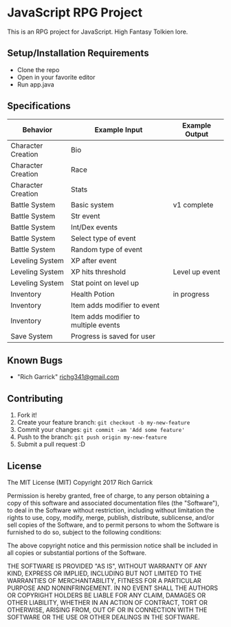 # JavaScript RPG Project

This is an RPG project for JavaScript.
High Fantasy Tolkien lore.

## Setup/Installation Requirements

* Clone the repo
* Open in your favorite editor
* Run app.java


## Specifications

| Behavior      | Example Input         | Example Output        |
| ------------- | ------------- | ------------- |
| Character Creation  | Bio |  |
| Character Creation  | Race |  |
| Character Creation  | Stats |  |
| Battle System  | Basic system | v1 complete |
| Battle System  | Str event |  |
| Battle System  | Int/Dex events |  |
| Battle System  | Select type of event |  |
| Battle System  | Random type of event |  |
| Leveling System  | XP after event |  |
| Leveling System  | XP hits threshold | Level up event |
| Leveling System  |Stat point on level up |  |
| Inventory  | Health Potion | in progress |
| Inventory  | Item adds modifier to event |  |
| Inventory  | Item adds modifier to multiple events |  |
| Save System  | Progress is saved for user |  |


## Known Bugs
* "Rich Garrick" <richg341@gmail.com>

## Contributing

1. Fork it!
2. Create your feature branch: `git checkout -b my-new-feature`
3. Commit your changes: `git commit -am 'Add some feature'`
4. Push to the branch: `git push origin my-new-feature`
5. Submit a pull request :D


## License
The MIT License (MIT)
Copyright 2017 Rich Garrick

Permission is hereby granted, free of charge, to any person obtaining a copy of this software and associated documentation files (the "Software"), to deal in the Software without restriction, including without limitation the rights to use, copy, modify, merge, publish, distribute, sublicense, and/or sell copies of the Software, and to permit persons to whom the Software is furnished to do so, subject to the following conditions:

The above copyright notice and this permission notice shall be included in all copies or substantial portions of the Software.

THE SOFTWARE IS PROVIDED "AS IS", WITHOUT WARRANTY OF ANY KIND, EXPRESS OR IMPLIED, INCLUDING BUT NOT LIMITED TO THE WARRANTIES OF MERCHANTABILITY, FITNESS FOR A PARTICULAR PURPOSE AND NONINFRINGEMENT. IN NO EVENT SHALL THE AUTHORS OR COPYRIGHT HOLDERS BE LIABLE FOR ANY CLAIM, DAMAGES OR OTHER LIABILITY, WHETHER IN AN ACTION OF CONTRACT, TORT OR OTHERWISE, ARISING FROM, OUT OF OR IN CONNECTION WITH THE SOFTWARE OR THE USE OR OTHER DEALINGS IN THE SOFTWARE.
